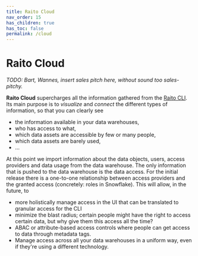 ```yaml
---
title: Raito Cloud
nav_order: 15
has_children: true
has_toc: false
permalink: /cloud
---
```


# Raito Cloud

*TODO: Bart, Wannes, insert sales pitch here, without sound too sales-pitchy.* 

**Raito Cloud** supercharges all the information gathered from the [Raito CLI](/cli). Its main purpose is to *visualize* and *connect* the different types of information, so that you can clearly see
- the information available in your data warehouses,
- who has access to what,
- which data assets are accessible by few or many people,
- which data assets are barely used,
- ...

At this point we import information about the data objects, users, access providers and data usage from the data warehouse. The only information that is pushed to the data warehouse
is the data access. For the initial release there is a one-to-one relationship between access providers and the granted access (concretely: roles in Snowflake). This will allow, in the future, to
- more holistically manage access in the UI that can be translated to granular access for the CLI
- minimize the blast radius; certain people might have the right to access certain data, but why give them this access all the time? 
- ABAC or attribute-based access controls where people can get access to data through metadata tags.
- Manage access across all your data warehouses in a uniform way, even if they're using a different technology. 